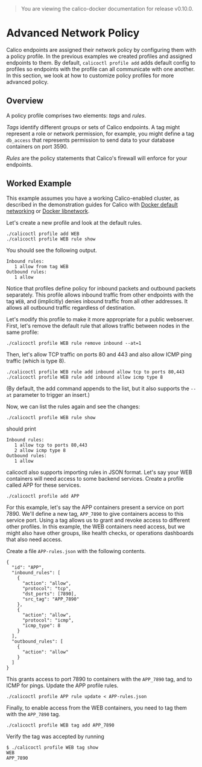 > You are viewing the calico-docker documentation for release v0.10.0.

# Advanced Network Policy

Calico endpoints are assigned their network policy by configuring them with a policy profile.  In the previous examples we created profiles and assigned endpoints to them.  By default, `calicoctl profile add` adds default config to profiles so endpoints with the profile can all communicate with one another.  In this section, we look at how to customize policy profiles for more advanced policy.

## Overview

A policy profile comprises two elements: *tags* and *rules*.  

*Tags* identify different groups or sets of Calico endpoints.  A tag might represent a role or network permission, for example, you might define a tag `db_access` that represents permission to send data to your database containers on port 3590.

*Rules* are the policy statements that Calico's firewall will enforce for your endpoints.

## Worked Example

This example assumes you have a working Calico-enabled cluster, as described in the demonstration guides for Calico with [Docker default networking](docs/getting-started/default-networking/Demonstration.md) or [Docker libnetwork](docs/getting-started/libnetwork/Demonstration.md).

Let's create a new profile and look at the default rules.

    ./calicoctl profile add WEB
    ./calicoctl profile WEB rule show

You should see the following output.

    Inbound rules:
       1 allow from tag WEB 
    Outbound rules:
       1 allow

Notice that profiles define policy for inbound packets and outbound packets separately.  This profile allows inbound traffic from other endpoints with the tag `WEB`, and (implicitly) denies inbound traffic from all other addresses.  It allows all outbound traffic regardless of destination.

Let's modify this profile to make it more appropriate for a public webserver. First, let's remove the default rule that allows traffic between nodes in the same profile:
```
./calicoctl profile WEB rule remove inbound --at=1
```

Then, let's allow TCP traffic on ports 80 and 443 and also allow ICMP ping traffic (which is type 8).

```
./calicoctl profile WEB rule add inbound allow tcp to ports 80,443
./calicoctl profile WEB rule add inbound allow icmp type 8
```
(By default, the add command appends to the list, but it also supports the `--at` parameter to trigger an insert.)

Now, we can list the rules again and see the changes:

```
./calicoctl profile WEB rule show
```

should print

```
Inbound rules:
   1 allow tcp to ports 80,443
   2 allow icmp type 8
Outbound rules:
   1 allow
```

calicoctl also supports importing rules in JSON format.  Let's say your WEB containers will need access to some backend services.  Create a profile called APP for these services.

    ./calicoctl profile add APP

For this example, let's say the APP containers present a service on port 7890.  We'll define a new tag, `APP_7890` to give containers access to this service port.  Using a tag allows us to grant and revoke access to different other profiles.  In this example, the WEB containers need access, but we might also have other groups, like health checks, or operations dashboards that also need access.

Create a file `APP-rules.json` with the following contents.

    {
      "id": "APP", 
      "inbound_rules": [
        {
          "action": "allow",
          "protocol": "tcp", 
          "dst_ports": [7890],
          "src_tag": "APP_7890"
        }, 
        {
          "action": "allow", 
          "protocol": "icmp",
          "icmp_type": 8
        }
      ], 
      "outbound_rules": [
        {
          "action": "allow"
        }
      ]
    }

This grants access to port 7890 to containers with the `APP_7890` tag, and to ICMP for pings.  Update the APP profile rules.

    ./calicoctl profile APP rule update < APP-rules.json

Finally, to enable access from the WEB containers, you need to tag them with the `APP_7890` tag.

    ./calicoctl profile WEB tag add APP_7890

Verify the tag was accepted by running

    $ ./calicoctl profile WEB tag show
    WEB
    APP_7890

